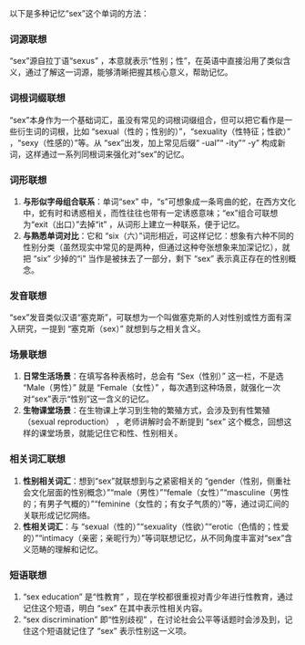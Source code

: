以下是多种记忆“sex”这个单词的方法：

### 词源联想
“sex”源自拉丁语“sexus” ，本意就表示“性别；性”，在英语中直接沿用了类似含义，通过了解这一词源，能够清晰把握其核心意义，帮助记忆。

### 词根词缀联想
 “sex”本身作为一个基础词汇，虽没有常见的词根词缀组合，但可以把它看作是一些衍生词的词根，比如 “sexual（性的；性别的）”，“sexuality（性特征；性欲）” ，“sexy（性感的）”等。从 “sex”出发，加上常见后缀“ -ual”“ -ity”“ -y” 构成新词，这样通过一系列同根词来强化对“sex”的记忆。

### 词形联想
1. **与形似字母组合联系**：单词“sex” 中，“s”可想象成一条弯曲的蛇，在西方文化中，蛇有时和诱惑相关，而性往往也带有一定诱惑意味；“ex”组合可联想为“exit（出口）”去掉“it” ，从词形上建立一种联系，便于记忆。
2. **与熟悉单词对比**：它和 “six（六）”词形相近，可这样记忆：想象有六种不同的性别分类（虽然现实中常见的是两种，但通过这种夸张想象来加深记忆），就把 “six” 少掉的“i” 当作是被抹去了一部分，剩下 “sex” 表示真正存在的性别概念。

### 发音联想
“sex”发音类似汉语“塞克斯”，可联想为一个叫做塞克斯的人对性别或性方面有深入研究，一提到 “塞克斯（sex）” 就想到与之相关含义。

### 场景联想
1. **日常生活场景**：在填写各种表格时，总会有 “Sex（性别）” 这一栏，不是选 “Male（男性）” 就是 “Female（女性）” ，每次遇到这种场景，就强化一次对“sex”表示“性别”这一含义的记忆。
2. **生物课堂场景**：在生物课上学习到生物的繁殖方式，会涉及到有性繁殖（sexual reproduction） ，老师讲解时会不断提到 “sex” 这个概念，回想这样的课堂场景，就能记住它和性、性别相关。

### 相关词汇联想
1. **性别相关词汇**：想到“sex”就联想到与之紧密相关的 “gender（性别，侧重社会文化层面的性别概念）”“male（男性）”“female（女性）”“masculine（男性的；有男子气概的）”“feminine（女性的；有女子气质的）”等，通过词汇间的关联形成记忆网络。
2. **性相关词汇**：与 “sexual（性的）”“sexuality（性欲）”“erotic（色情的；性爱的）”“intimacy（亲密；亲昵行为）”等词联想记忆，从不同角度丰富对“sex”含义范畴的理解和记忆。

### 短语联想
1. “sex education” 是“性教育” ，现在学校都很重视对青少年进行性教育，通过记住这个短语，明白 “sex” 在其中表示性相关内容。
2. “sex discrimination” 即“性别歧视” ，在讨论社会公平等话题时会涉及到，记住这个短语就记住了 “sex” 表示性别这一义项。 